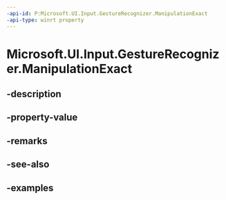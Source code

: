 ```yaml
---
-api-id: P:Microsoft.UI.Input.GestureRecognizer.ManipulationExact
-api-type: winrt property
---
```


# Microsoft.UI.Input.GestureRecognizer.ManipulationExact

<!--
public bool ManipulationExact { get; set; }
-->


## -description

## -property-value

## -remarks

## -see-also

## -examples


